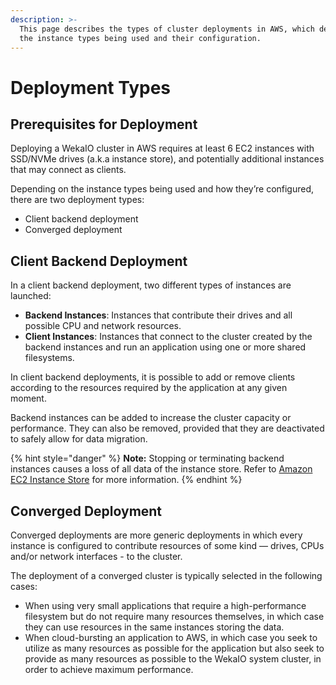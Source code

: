 ```yaml
---
description: >-
  This page describes the types of cluster deployments in AWS, which depend on
  the instance types being used and their configuration.
---
```


# Deployment Types

## Prerequisites for Deployment

Deploying a WekaIO cluster in AWS requires at least 6 EC2 instances with SSD/NVMe drives \(a.k.a instance store\), and potentially additional instances that may connect as clients.

Depending on the instance types being used and how they’re configured, there are two deployment types:

* Client backend deployment
* Converged deployment

## Client Backend Deployment

In a client backend deployment, two different types of instances are launched:

* **Backend Instances**: Instances that contribute their drives and all possible CPU and network resources.
* **Client Instances**: Instances that connect to the cluster created by the backend instances and run an application using one or more shared filesystems.

In client backend deployments, it is possible to add or remove clients according to the resources required by the application at any given moment.

Backend instances can be added to increase the cluster capacity or performance. They can also be removed, provided that they are deactivated to safely allow for data migration. 

{% hint style="danger" %}
**Note:** Stopping or terminating backend instances causes a loss of all data of the instance store. Refer to [Amazon EC2 Instance Store](https://docs.aws.amazon.com/AWSEC2/latest/UserGuide/InstanceStorage.html) for more information.
{% endhint %}

## Converged Deployment

Converged deployments are more generic deployments in which every instance is configured to contribute resources of some kind — drives, CPUs and/or network interfaces - to the cluster.

The deployment of a converged cluster is typically selected in the following cases:

* When using very small applications that require a high-performance filesystem but do not require many resources themselves, in which case they can use resources in the same instances storing the data.
* When cloud-bursting an application to AWS, in which case you seek to utilize as many resources as possible for the application but also seek to provide as many resources as possible to the WekaIO system cluster, in order to achieve maximum performance.


